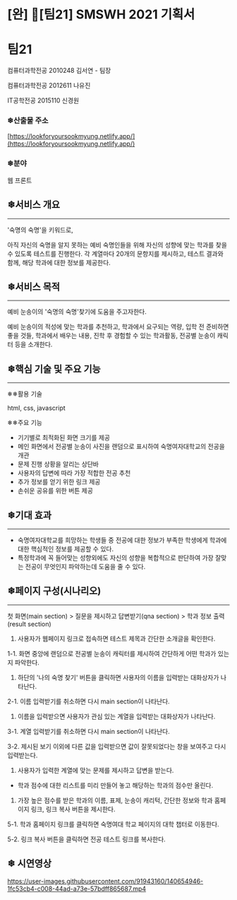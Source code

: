 # [완] 💙[팀21] SMSWH 2021 기획서


# 팀21

컴퓨터과학전공 2010248 김서연 - 팀장

컴퓨터과학전공 2012611 나유진

IT공학전공 2015110 신경원


### ❄산출물 주소

[https://lookforyoursookmyung.netlify.app/](https://lookforyoursookmyung.netlify.app/)


### ❄분야

웹 프론트


## ❄서비스 개요
---

'숙명의 숙명'을 키워드로, 

아직 자신의 숙명을 알지 못하는 예비 숙명인들을 위해 자신의 성향에 맞는 학과를 찾을 수 있도록 테스트를 진행한다. 각 계열마다 20개의 문항지를 제시하고, 테스트 결과와 함께, 해당 학과에 대한 정보를 제공한다.


## ❄서비스 목적
---

예비 눈송이의 '숙명의 숙명'찾기에 도움을 주고자한다.

예비 눈송이의 적성에 맞는 학과를 추천하고, 학과에서 요구되는 역량, 입학 전 준비하면 좋을 것들,  학과에서 배우는 내용, 진학 후 경험할 수 있는 학과활동, 전공별 눈송이 캐릭터 등을 소개한다.


## ❄핵심 기술 및 주요 기능
---

❄❄활용 기술

html, css, javascript

❄❄주요 기능

- 기기별로 최적화된 화면 크기를 제공
- 메인 화면에서 전공별 눈송이 사진을 랜덤으로 표시하여 숙명여자대학교의 전공을 개관
- 문제 진행 상황을 알리는 상단바
- 사용자의 답변에 따라 가장 적합한 전공 추천
- 추가 정보를 얻기 위한 링크 제공
- 손쉬운 공유를 위한 버튼 제공 


## ❄기대 효과
---

- 숙명여자대학교를 희망하는 학생들 중 전공에 대한 정보가 부족한 학생에게 학과에 대한 핵심적인 정보를 제공할 수 있다.
- 특정학과에 꼭 들어맞는 성향외에도 자신의 성향을 복합적으로 판단하여 가장 잘맞는 전공이 무엇인지 파악하는데 도움을 줄 수 있다.


## ❄페이지 구성(시나리오)
---

첫 화면(main section) > 질문을 제시하고 답변받기(qna section) > 학과 정보 출력(result section)

1. 사용자가 웹페이지 링크로 접속하면 테스트 제목과 간단한 소개글을 확인한다.

1-1.  화면 중앙에 랜덤으로 전공별 눈송이 캐릭터를 제시하여 간단하게 어떤 학과가 있는지 파악한다.

1. 하단의 '나의 숙명 찾기' 버튼을 클릭하면 사용자의 이름을 입력받는 대화상자가 나타난다.

2-1.  이름 입력받기를 취소하면 다시 main section이 나타난다.

1. 이름을 입력받으면 사용자가 관심 있는 계열을 입력받는 대화상자가 나타난다.

3-1. 계열 입력받기를 취소하면 다시 main section이 나타난다.

3-2. 제시된 보기 이외에 다른 값을 입력받으면 값이 잘못되었다는 창을 보여주고 다시 입력받는다.

1. 사용자가 입력한 계열에 맞는 문제를 제시하고 답변을 받는다.
- 학과 점수에 대한 리스트를 미리 만들어 놓고 해당하는 학과의 점수만 올린다.
1. 가장 높은 점수를 받은 학과의 이름, 표제, 눈송이 캐리턱, 간단한 정보와 학과 홈페이지 링크, 링크 복사 버튼을 제시한다.

5-1. 학과 홈페이지 링크를 클릭하면 숙명여대 학교 페이지의 대학 챕터로 이동한다.

5-2. 링크 복사 버튼을 클릭하면 전공 테스트 링크를 복사한다.



## ❄ 시연영상




https://user-images.githubusercontent.com/91943160/140654946-1fc53cb4-c008-44ad-a73e-57bdff865687.mp4


